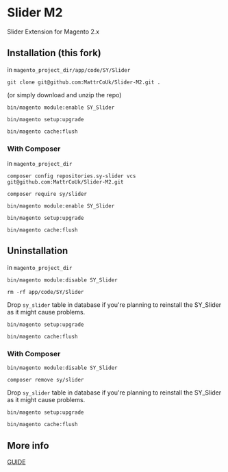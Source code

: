 # Slider M2

Slider Extension for Magento 2.x

## Installation (this fork)

in `magento_project_dir/app/code/SY/Slider`

`git clone git@github.com:MattrCoUk/Slider-M2.git .`


(or simply download and unzip the repo)


`bin/magento module:enable SY_Slider`

`bin/magento setup:upgrade`

`bin/magento cache:flush`



### With Composer

in `magento_project_dir`


`composer config repositories.sy-slider vcs git@github.com:MattrCoUk/Slider-M2.git`

`composer require sy/slider`

`bin/magento module:enable SY_Slider`

`bin/magento setup:upgrade`

`bin/magento cache:flush`


## Uninstallation

in `magento_project_dir`

`bin/magento module:disable SY_Slider`

`rm -rf app/code/SY/Slider`


Drop `sy_slider` table in database if you're planning to reinstall the SY_Slider as it might cause problems.


`bin/magento setup:upgrade`

`bin/magento cache:flush`



### With Composer

`bin/magento module:disable SY_Slider`

`composer remove sy/slider`


Drop `sy_slider` table in database if you're planning to reinstall the SY_Slider as it might cause problems.


`bin/magento setup:upgrade`

`bin/magento cache:flush`


## More info


[GUIDE](https://github.com/SlavaYurthev/Slider-M2/wiki)
